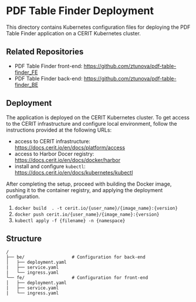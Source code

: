 # PDF Table Finder Deployment
This directory contains Kubernetes configuration files for deploying the PDF Table Finder application on a CERIT Kubernetes cluster.

## Related Repositories
- PDF Table Finder front-end: https://github.com/ztunova/pdf-table-finder_FE
- PDF Table Finder back-end: https://github.com/ztunova/pdf-table-finder_BE

## Deployment
The application is deployed on the CERIT Kubernetes cluster. To get access to the CERIT infrastructure and configure local environment, follow the instructions provided at the following URLs:
- access to CERIT infrastructure: https://docs.cerit.io/en/docs/platform/access
- access to Harbor Docer registry: https://docs.cerit.io/en/docs/docker/harbor
- install and configure `kubectl`: https://docs.cerit.io/en/docs/kubernetes/kubectl

After completing the setup, proceed with building the Docker image, pushing it to the container registry, and applying the deployment configuration.
1) `docker build  . -t cerit.io/{user_name}/{image_name}:{version}`
2) `docker push cerit.io/{user_name}/{image_name}:{version}`
3) `kubectl apply -f {filename} -n {namespace}`

## Structure
```
/
├── be/                  # Configuration for back-end
│   ├── deployment.yaml
|   ├── service.yaml
|   └── ingress.yaml
└── fe/                  # Configuration for front-end
│   ├── deployment.yaml
|   ├── service.yaml
|   └── ingress.yaml
```